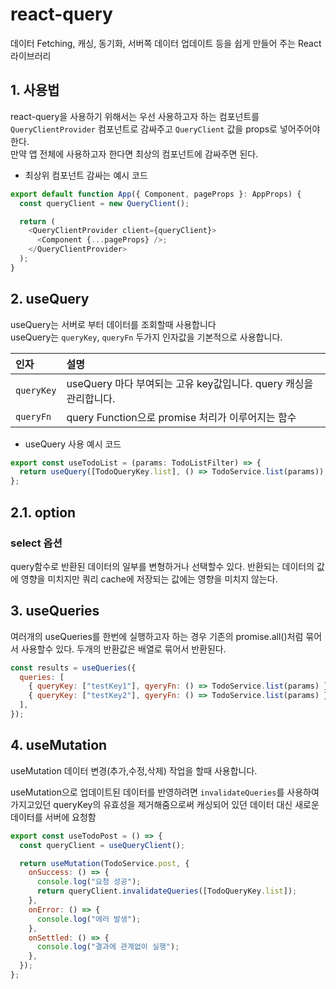 # react-query

데이터 Fetching, 캐싱, 동기화, 서버쪽 데이터 업데이트 등을 쉽게 만들어 주는 React 라이브러리

## 1. 사용법

react-query을 사용하기 위해서는 우선 사용하고자 하는 컴포넌트를 `QueryClientProvider` 컴포넌트로 감싸주고 `QueryClient` 값을 props로 넣어주어야 한다.  
만약 앱 전체에 사용하고자 한다면 최상의 컴포넌트에 감싸주면 된다.

- 최상위 컴포넌트 감싸는 예시 코드

```js
export default function App({ Component, pageProps }: AppProps) {
  const queryClient = new QueryClient();

  return (
    <QueryClientProvider client={queryClient}>
      <Component {...pageProps} />;
    </QueryClientProvider>
  );
}
```

## 2. useQuery

useQuery는 서버로 부터 데이터를 조회할때 사용합니다  
useQuery는 `queryKey`, `queryFn` 두가지 인자값을 기본적으로 사용합니다.

| 인자       | 설명                                                              |
| :--------- | :---------------------------------------------------------------- |
| `queryKey` | useQuery 마다 부여되는 고유 key값입니다. query 캐싱을 관리합니다. |
| `queryFn`  | query Function으로 promise 처리가 이루어지는 함수                 |

- useQuery 사용 예시 코드

```js
export const useTodoList = (params: TodoListFilter) => {
  return useQuery([TodoQueryKey.list], () => TodoService.list(params));
};
```

## 2.1. option

### select 옵션

query함수로 반환된 데이터의 일부를 변형하거나 선택할수 있다.
반환되는 데이터의 값에 영향을 미치지만 쿼리 cache에 저장되는 값에는 영향을 미치지 않는다.

## 3. useQueries

여러개의 useQueries를 한번에 실행하고자 하는 경우 기존의 promise.all()처럼 묶어서 사용할수 있다.
두개의 반환값은 배열로 묶어서 반환된다.

```js
const results = useQueries({
  queries: [
    { queryKey: ["testKey1"], qyeryFn: () => TodoService.list(params) },
    { queryKey: ["testKey2"], qyeryFn: () => TodoService.list(params) },
  ],
});
```

## 4. useMutation

useMutation 데이터 변경(추가,수정,삭제) 작업을 할때 사용합니다.

useMutation으로 업데이트된 데이터를 반영하려면 `invalidateQueries`를 사용하여 가지고있던 queryKey의 유효성을 제거해줌으로써 캐싱되어 있던 데이터 대신 새로운 데이터를 서버에 요청함

```js
export const useTodoPost = () => {
  const queryClient = useQueryClient();

  return useMutation(TodoService.post, {
    onSuccess: () => {
      console.log("요청 성공");
      return queryClient.invalidateQueries([TodoQueryKey.list]);
    },
    onError: () => {
      console.log("에러 발생");
    },
    onSettled: () => {
      console.log("결과에 관계없이 실행");
    },
  });
};
```
